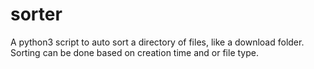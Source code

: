 # sorter

A python3 script to auto sort a directory of files, like a download folder.
Sorting can be done based on creation time and or file type.